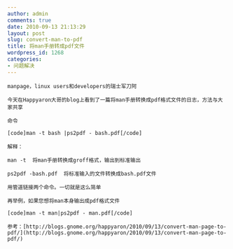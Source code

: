 ```yaml
---
author: admin
comments: true
date: 2010-09-13 21:13:29
layout: post
slug: convert-man-to-pdf
title: 将man手册转成pdf文件
wordpress_id: 1268
categories:
- 问题解决
---
```


	manpage，linux users和developers的瑞士军刀阿

	今天在Happyaron大哥的blog上看到了一篇将man手册转换成pdf格式文件的日志，方法与大家共享

	命令

	[code]man -t bash |ps2pdf - bash.pdf[/code]

	解释：

	man -t  将man手册转换成groff格式，输出到标准输出

	ps2pdf -bash.pdf  将标准输入的文件转换成bash.pdf文件

	用管道链接两个命令。一切就是这么简单

	再举例，如果您想将man本身输出成pdf格式文件

	[code]man -t man|ps2pdf - man.pdf[/code]

	参考：[http://blogs.gnome.org/happyaron/2010/09/13/convert-man-page-to-pdf/](http://blogs.gnome.org/happyaron/2010/09/13/convert-man-page-to-pdf/)

